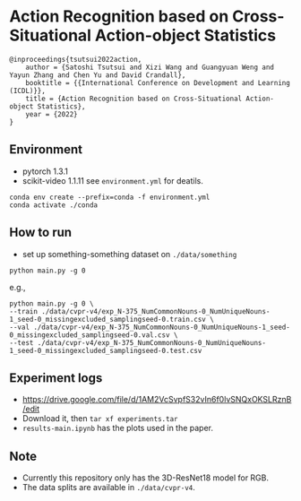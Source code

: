 # Action Recognition based on Cross-Situational Action-object Statistics
```
@inproceedings{tsutsui2022action,
	author = {Satoshi Tsutsui and Xizi Wang and Guangyuan Weng and Yayun Zhang and Chen Yu and David Crandall},
	booktitle = {{International Conference on Development and Learning (ICDL)}},
	title = {Action Recognition based on Cross-Situational Action-object Statistics},
	year = {2022}
}
```

## Environment
- pytorch 1.3.1
- scikit-video 1.1.11
see `environment.yml` for deatils.
```
conda env create --prefix=conda -f environment.yml
conda activate ./conda
```

## How to run 
- set up something-something dataset on `./data/something` 
```
python main.py -g 0
```

e.g.,

```
python main.py -g 0 \
--train ./data/cvpr-v4/exp_N-375_NumCommonNouns-0_NumUniqueNouns-1_seed-0_missingexcluded_samplingseed-0.train.csv \
--val ./data/cvpr-v4/exp_N-375_NumCommonNouns-0_NumUniqueNouns-1_seed-0_missingexcluded_samplingseed-0.val.csv \
--test ./data/cvpr-v4/exp_N-375_NumCommonNouns-0_NumUniqueNouns-1_seed-0_missingexcluded_samplingseed-0.test.csv
```

## Experiment logs
- https://drive.google.com/file/d/1AM2VcSvpfS32vIn6f0lvSNQxOKSLRznB/edit
- Download it, then `tar xf experiments.tar`
- `results-main.ipynb` has the plots used in the paper.

## Note
- Currently this repository only has the 3D-ResNet18 model for RGB.
- The data splits are available in `./data/cvpr-v4`.